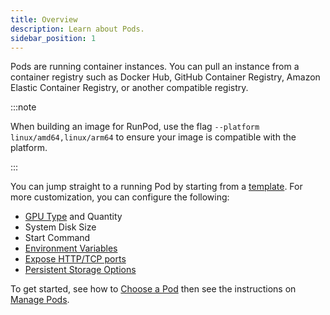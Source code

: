 ```yaml
---
title: Overview
description: Learn about Pods.
sidebar_position: 1
---
```


Pods are running container instances. You can pull an instance from a container registry such as Docker Hub, GitHub Container Registry, Amazon Elastic Container Registry, or another compatible registry.

:::note

When building an image for RunPod, use the flag `--platform linux/amd64,linux/arm64` to ensure your image is compatible with the platform.

:::

You can jump straight to a running Pod by starting from a [template](/pods/templates/overview). For more customization, you can configure the following:

- [GPU Type](/references/gpu-types) and Quantity
- System Disk Size
- Start Command
- [Environment Variables](/pods/references/environment-variables)
- [Expose HTTP/TCP ports](/pods/configuration/expose-ports)
- [Persistent Storage Options](/category/storage)

To get started, see how to [Choose a Pod](/pods/choose-a-pod) then see the instructions on [Manage Pods](/pods/manage-pods).
